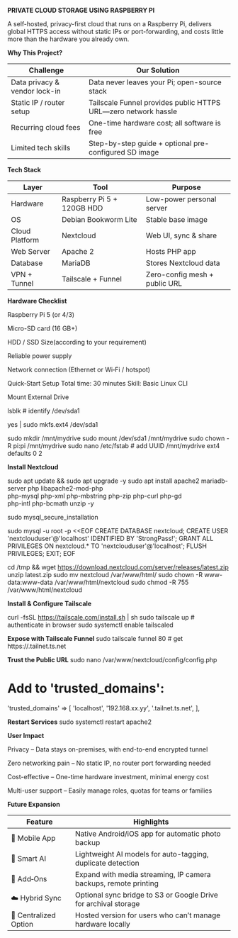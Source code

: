 **PRIVATE CLOUD STORAGE USING RASPBERRY PI**


A self-hosted, privacy-first cloud that runs on a Raspberry Pi, delivers global HTTPS access without static IPs or port-forwarding, and costs little more than the hardware you already own.

**Why This Project?**

| Challenge                     | Our Solution                                                   |
| ----------------------------- | -------------------------------------------------------------- |
| Data privacy & vendor lock-in | Data never leaves your Pi; open-source stack                   |
| Static IP / router setup      | Tailscale Funnel provides public HTTPS URL—zero network hassle |
| Recurring cloud fees          | One-time hardware cost; all software is free                   |
| Limited tech skills           | Step-by-step guide + optional pre-configured SD image          |

**Tech Stack**

| Layer          | Tool                       | Purpose                       |
| -------------- | -------------------------- | ----------------------------- |
| Hardware       | Raspberry Pi 5 + 120GB HDD | Low-power personal server     |
| OS             | Debian Bookworm Lite       | Stable base image             |
| Cloud Platform | Nextcloud                  | Web UI, sync & share          |
| Web Server     | Apache 2                   | Hosts PHP app                 |
| Database       | MariaDB                    | Stores Nextcloud data         |
| VPN + Tunnel   | Tailscale + Funnel         | Zero-config mesh + public URL |

**Hardware Checklist**

Raspberry Pi 5 (or 4/3)

Micro-SD card (16 GB+)

HDD / SSD Size(according to your requirement)

Reliable power supply

Network connection (Ethernet or Wi‑Fi / hotspot)

Quick‑Start Setup
Total time: 30 minutes
Skill: Basic Linux CLI

Mount External Drive

lsblk                      # identify /dev/sda1

yes | sudo mkfs.ext4 /dev/sda1

sudo mkdir /mnt/mydrive
sudo mount /dev/sda1 /mnt/mydrive
sudo chown -R pi:pi /mnt/mydrive
sudo nano /etc/fstab       # add UUID /mnt/mydrive ext4 defaults 0 2

**Install Nextcloud**

sudo apt update && sudo apt upgrade -y
sudo apt install apache2 mariadb-server php libapache2-mod-php \
 php-mysql php-xml php-mbstring php-zip php-curl php-gd \
 php-intl php-bcmath unzip -y

sudo mysql_secure_installation

sudo mysql -u root -p <<EOF
CREATE DATABASE nextcloud;
CREATE USER 'nextclouduser'@'localhost' IDENTIFIED BY 'StrongPass!';
GRANT ALL PRIVILEGES ON nextcloud.* TO 'nextclouduser'@'localhost';
FLUSH PRIVILEGES; EXIT;
EOF

cd /tmp && wget https://download.nextcloud.com/server/releases/latest.zip
unzip latest.zip
sudo mv nextcloud /var/www/html/
sudo chown -R www-data:www-data /var/www/html/nextcloud
sudo chmod -R 755 /var/www/html/nextcloud

**Install & Configure Tailscale**

curl -fsSL https://tailscale.com/install.sh | sh
sudo tailscale up    # authenticate in browser
sudo systemctl enable tailscaled

**Expose with Tailscale Funnel**
sudo tailscale funnel 80   # get https://<device>.tailnet.ts.net

**Trust the Public URL**
sudo nano /var/www/nextcloud/config/config.php
# Add to 'trusted_domains':
'trusted_domains' => [
  'localhost',
  '192.168.xx.yy',
  '<device>.tailnet.ts.net',
],

**Restart Services**
sudo systemctl restart apache2

**User Impact**

Privacy – Data stays on-premises, with end-to-end encrypted tunnel

Zero networking pain – No static IP, no router port forwarding needed

Cost-effective – One-time hardware investment, minimal energy cost

Multi-user support – Easily manage roles, quotas for teams or families

**Future Expansion**

| Feature               | Highlights                                                      |
| --------------------- | --------------------------------------------------------------- |
| 📱 Mobile App         | Native Android/iOS app for automatic photo backup               |
| 🤖 Smart AI           | Lightweight AI models for auto-tagging, duplicate detection     |
| 🧩 Add‑Ons            | Expand with media streaming, IP camera backups, remote printing |
| ☁️ Hybrid Sync        | Optional sync bridge to S3 or Google Drive for archival storage |
| 🔄 Centralized Option | Hosted version for users who can’t manage hardware locally      |











